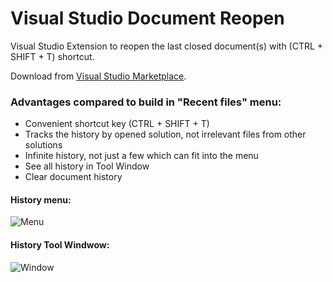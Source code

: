 # Visual Studio Document Reopen
Visual Studio Extension to reopen the last closed document(s) with (CTRL + SHIFT + T) shortcut.

Download from [Visual Studio Marketplace](https://marketplace.visualstudio.com/items?itemName=major.VSDocumentReopen).

### Advantages compared to build in "Recent files" menu:
- Convenient shortcut key (CTRL + SHIFT + T)
- Tracks the history by opened solution, not irrelevant files from other solutions
- Infinite history, not just a few which can fit into the menu
- See all history in Tool Window
- Clear document history

#### History menu:
![Menu](https://raw.githubusercontent.com/majorimi/vs-reopen/feature/reorganise-menu/VSDocumentReopen/VSDocumentReopen/Resources/VsToolsMenu.png "Document history menu")

#### History Tool Windwow:
![Window](https://raw.githubusercontent.com/majorimi/vs-reopen/feature/reorganise-menu/VSDocumentReopen/VSDocumentReopen/Resources/VsToolsWindow.png "Document history Tool Window")
